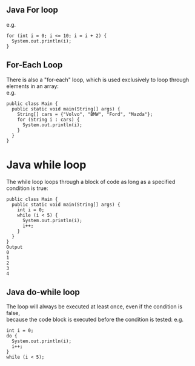 ## Java For loop
e.g.
```
for (int i = 0; i <= 10; i = i + 2) {
  System.out.println(i);
}
```
## For-Each Loop
There is also a "for-each" loop, which is used exclusively to loop through elements in an array:  
e.g.

```
public class Main {
  public static void main(String[] args) {
    String[] cars = {"Volvo", "BMW", "Ford", "Mazda"};
    for (String i : cars) {
      System.out.println(i);
    }    
  }
}
```
# Java while loop
The while loop loops through a block of code as long as a specified condition is true:

```
public class Main {
  public static void main(String[] args) {
    int i = 0;
    while (i < 5) {
      System.out.println(i);
      i++;
    }  
  }
}
Output
0
1
2
3
4
```

## Java do-while loop
The loop will always be executed at least once, even if the condition is false,   
because the code block is executed before the condition is tested:
e.g.
```
int i = 0;
do {
  System.out.println(i);
  i++;
}
while (i < 5);
```